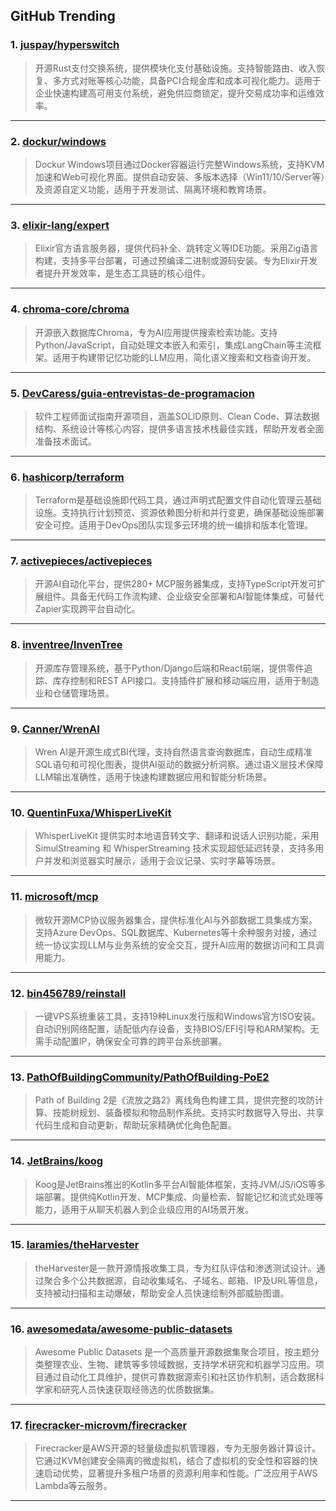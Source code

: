 ## GitHub Trending


### 1. [juspay/hyperswitch](https://github.com/juspay/hyperswitch)
> 开源Rust支付交换系统，提供模块化支付基础设施。支持智能路由、收入恢复、多方式对账等核心功能，具备PCI合规金库和成本可视化能力。适用于企业快速构建高可用支付系统，避免供应商锁定，提升交易成功率和运维效率。
---

### 2. [dockur/windows](https://github.com/dockur/windows)
> Dockur Windows项目通过Docker容器运行完整Windows系统，支持KVM加速和Web可视化界面。提供自动安装、多版本选择（Win11/10/Server等）及资源自定义功能，适用于开发测试、隔离环境和教育场景。
---

### 3. [elixir-lang/expert](https://github.com/elixir-lang/expert)
> Elixir官方语言服务器，提供代码补全、跳转定义等IDE功能。采用Zig语言构建，支持多平台部署，可通过预编译二进制或源码安装。专为Elixir开发者提升开发效率，是生态工具链的核心组件。
---

### 4. [chroma-core/chroma](https://github.com/chroma-core/chroma)
> 开源嵌入数据库Chroma，专为AI应用提供搜索检索功能。支持Python/JavaScript，自动处理文本嵌入和索引，集成LangChain等主流框架。适用于构建带记忆功能的LLM应用，简化语义搜索和文档查询开发。
---

### 5. [DevCaress/guia-entrevistas-de-programacion](https://github.com/DevCaress/guia-entrevistas-de-programacion)
> 软件工程师面试指南开源项目，涵盖SOLID原则、Clean Code、算法数据结构、系统设计等核心内容，提供多语言技术栈最佳实践，帮助开发者全面准备技术面试。
---

### 6. [hashicorp/terraform](https://github.com/hashicorp/terraform)
> Terraform是基础设施即代码工具，通过声明式配置文件自动化管理云基础设施。支持执行计划预览、资源依赖图分析和并行变更，确保基础设施部署安全可控。适用于DevOps团队实现多云环境的统一编排和版本化管理。
---

### 7. [activepieces/activepieces](https://github.com/activepieces/activepieces)
> 开源AI自动化平台，提供280+ MCP服务器集成，支持TypeScript开发可扩展组件。具备无代码工作流构建、企业级安全部署和AI智能体集成，可替代Zapier实现跨平台自动化。
---

### 8. [inventree/InvenTree](https://github.com/inventree/InvenTree)
> 开源库存管理系统，基于Python/Django后端和React前端，提供零件追踪、库存控制和REST API接口。支持插件扩展和移动端应用，适用于制造业和仓储管理场景。
---

### 9. [Canner/WrenAI](https://github.com/Canner/WrenAI)
> Wren AI是开源生成式BI代理，支持自然语言查询数据库，自动生成精准SQL语句和可视化图表，提供AI驱动的数据分析洞察。通过语义层技术保障LLM输出准确性，适用于快速构建数据应用和智能分析场景。
---

### 10. [QuentinFuxa/WhisperLiveKit](https://github.com/QuentinFuxa/WhisperLiveKit)
> WhisperLiveKit 提供实时本地语音转文字、翻译和说话人识别功能，采用 SimulStreaming 和 WhisperStreaming 技术实现超低延迟转录，支持多用户并发和浏览器实时展示，适用于会议记录、实时字幕等场景。
---

### 11. [microsoft/mcp](https://github.com/microsoft/mcp)
> 微软开源MCP协议服务器集合，提供标准化AI与外部数据工具集成方案。支持Azure DevOps、SQL数据库、Kubernetes等十余种服务对接，通过统一协议实现LLM与业务系统的安全交互，提升AI应用的数据访问和工具调用能力。
---

### 12. [bin456789/reinstall](https://github.com/bin456789/reinstall)
> 一键VPS系统重装工具，支持19种Linux发行版和Windows官方ISO安装。自动识别网络配置，适配低内存设备，支持BIOS/EFI引导和ARM架构。无需手动配置IP，确保安全可靠的跨平台系统部署。
---

### 13. [PathOfBuildingCommunity/PathOfBuilding-PoE2](https://github.com/PathOfBuildingCommunity/PathOfBuilding-PoE2)
> Path of Building 2是《流放之路2》离线角色构建工具，提供完整的攻防计算、技能树规划、装备模拟和物品制作系统。支持实时数据导入导出、共享代码生成和自动更新，帮助玩家精确优化角色配置。
---

### 14. [JetBrains/koog](https://github.com/JetBrains/koog)
> Koog是JetBrains推出的Kotlin多平台AI智能体框架，支持JVM/JS/iOS等多端部署。提供纯Kotlin开发、MCP集成、向量检索、智能记忆和流式处理等能力，适用于从聊天机器人到企业级应用的AI场景开发。
---

### 15. [laramies/theHarvester](https://github.com/laramies/theHarvester)
> theHarvester是一款开源情报收集工具，专为红队评估和渗透测试设计。通过聚合多个公共数据源，自动收集域名、子域名、邮箱、IP及URL等信息，支持被动扫描和主动爆破，帮助安全人员快速绘制外部威胁图谱。
---

### 16. [awesomedata/awesome-public-datasets](https://github.com/awesomedata/awesome-public-datasets)
> Awesome Public Datasets 是一个高质量开源数据集聚合项目，按主题分类整理农业、生物、建筑等多领域数据，支持学术研究和机器学习应用。项目通过自动化工具维护，提供可靠数据源索引和社区协作机制，适合数据科学家和研究人员快速获取经筛选的优质数据集。
---

### 17. [firecracker-microvm/firecracker](https://github.com/firecracker-microvm/firecracker)
> Firecracker是AWS开源的轻量级虚拟机管理器，专为无服务器计算设计。它通过KVM创建安全隔离的微虚拟机，结合了虚拟机的安全性和容器的快速启动优势，显著提升多租户场景的资源利用率和性能。广泛应用于AWS Lambda等云服务。
---
